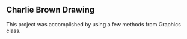 ## Charlie Brown Drawing

This project was accomplished by using a few methods from Graphics class.
